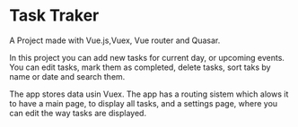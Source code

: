 # Task Traker

A Project made with Vue.js,Vuex, Vue router and Quasar.
 
In this project you can add new tasks for current day, or upcoming events. You can edit tasks, mark them as completed, delete tasks, sort taks by name or date and search them.

The app stores data usin Vuex.
The app has a routing sistem which alows it to have a main page, to display all tasks, and a settings page, where you can edit the way tasks are displayed.
